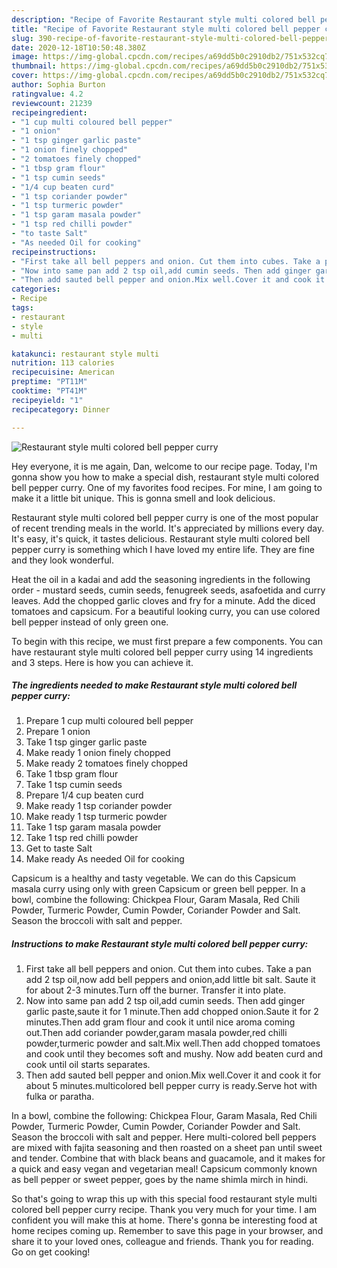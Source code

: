 ```yaml
---
description: "Recipe of Favorite Restaurant style multi colored bell pepper curry"
title: "Recipe of Favorite Restaurant style multi colored bell pepper curry"
slug: 390-recipe-of-favorite-restaurant-style-multi-colored-bell-pepper-curry
date: 2020-12-18T10:50:48.380Z
image: https://img-global.cpcdn.com/recipes/a69dd5b0c2910db2/751x532cq70/restaurant-style-multi-colored-bell-pepper-curry-recipe-main-photo.jpg
thumbnail: https://img-global.cpcdn.com/recipes/a69dd5b0c2910db2/751x532cq70/restaurant-style-multi-colored-bell-pepper-curry-recipe-main-photo.jpg
cover: https://img-global.cpcdn.com/recipes/a69dd5b0c2910db2/751x532cq70/restaurant-style-multi-colored-bell-pepper-curry-recipe-main-photo.jpg
author: Sophia Burton
ratingvalue: 4.2
reviewcount: 21239
recipeingredient:
- "1 cup multi coloured bell pepper"
- "1 onion"
- "1 tsp ginger garlic paste"
- "1 onion finely chopped"
- "2 tomatoes finely chopped"
- "1 tbsp gram flour"
- "1 tsp cumin seeds"
- "1/4 cup beaten curd"
- "1 tsp coriander powder"
- "1 tsp turmeric powder"
- "1 tsp garam masala powder"
- "1 tsp red chilli powder"
- "to taste Salt"
- "As needed Oil for cooking"
recipeinstructions:
- "First take all bell peppers and onion. Cut them into cubes. Take a pan add 2 tsp oil,now add bell peppers and onion,add little bit salt. Saute it for about 2-3 minutes.Turn off the burner. Transfer it into plate."
- "Now into same pan add 2 tsp oil,add cumin seeds. Then add ginger garlic paste,saute it for 1 minute.Then add chopped onion.Saute it for 2 minutes.Then add gram flour and cook it until nice aroma coming out.Then add coriander powder,garam masala powder,red chilli powder,turmeric powder and salt.Mix well.Then add chopped tomatoes and cook until they becomes soft and mushy. Now add beaten curd and cook until oil starts separates."
- "Then add sauted bell pepper and onion.Mix well.Cover it and cook it for about 5 minutes.multicolored bell pepper curry is ready.Serve hot with fulka or paratha."
categories:
- Recipe
tags:
- restaurant
- style
- multi

katakunci: restaurant style multi 
nutrition: 113 calories
recipecuisine: American
preptime: "PT11M"
cooktime: "PT41M"
recipeyield: "1"
recipecategory: Dinner

---
```



![Restaurant style multi colored bell pepper curry](https://img-global.cpcdn.com/recipes/a69dd5b0c2910db2/751x532cq70/restaurant-style-multi-colored-bell-pepper-curry-recipe-main-photo.jpg)

Hey everyone, it is me again, Dan, welcome to our recipe page. Today, I'm gonna show you how to make a special dish, restaurant style multi colored bell pepper curry. One of my favorites food recipes. For mine, I am going to make it a little bit unique. This is gonna smell and look delicious.

Restaurant style multi colored bell pepper curry is one of the most popular of recent trending meals in the world. It's appreciated by millions every day. It's easy, it's quick, it tastes delicious. Restaurant style multi colored bell pepper curry is something which I have loved my entire life. They are fine and they look wonderful.

Heat the oil in a kadai and add the seasoning ingredients in the following order - mustard seeds, cumin seeds, fenugreek seeds, asafoetida and curry leaves. Add the chopped garlic cloves and fry for a minute. Add the diced tomatoes and capsicum. For a beautiful looking curry, you can use colored bell pepper instead of only green one.


To begin with this recipe, we must first prepare a few components. You can have restaurant style multi colored bell pepper curry using 14 ingredients and 3 steps. Here is how you can achieve it.

<!--inarticleads1-->

##### The ingredients needed to make Restaurant style multi colored bell pepper curry:

1. Prepare 1 cup multi coloured bell pepper
1. Prepare 1 onion
1. Take 1 tsp ginger garlic paste
1. Make ready 1 onion finely chopped
1. Make ready 2 tomatoes finely chopped
1. Take 1 tbsp gram flour
1. Take 1 tsp cumin seeds
1. Prepare 1/4 cup beaten curd
1. Make ready 1 tsp coriander powder
1. Make ready 1 tsp turmeric powder
1. Take 1 tsp garam masala powder
1. Take 1 tsp red chilli powder
1. Get to taste Salt
1. Make ready As needed Oil for cooking


Capsicum is a healthy and tasty vegetable. We can do this Capsicum masala curry using only with green Capsicum or green bell pepper. In a bowl, combine the following: Chickpea Flour, Garam Masala, Red Chili Powder, Turmeric Powder, Cumin Powder, Coriander Powder and Salt. Season the broccoli with salt and pepper. 

<!--inarticleads2-->

##### Instructions to make Restaurant style multi colored bell pepper curry:

1. First take all bell peppers and onion. Cut them into cubes. Take a pan add 2 tsp oil,now add bell peppers and onion,add little bit salt. Saute it for about 2-3 minutes.Turn off the burner. Transfer it into plate.
1. Now into same pan add 2 tsp oil,add cumin seeds. Then add ginger garlic paste,saute it for 1 minute.Then add chopped onion.Saute it for 2 minutes.Then add gram flour and cook it until nice aroma coming out.Then add coriander powder,garam masala powder,red chilli powder,turmeric powder and salt.Mix well.Then add chopped tomatoes and cook until they becomes soft and mushy. Now add beaten curd and cook until oil starts separates.
1. Then add sauted bell pepper and onion.Mix well.Cover it and cook it for about 5 minutes.multicolored bell pepper curry is ready.Serve hot with fulka or paratha.


In a bowl, combine the following: Chickpea Flour, Garam Masala, Red Chili Powder, Turmeric Powder, Cumin Powder, Coriander Powder and Salt. Season the broccoli with salt and pepper. Here multi-colored bell peppers are mixed with fajita seasoning and then roasted on a sheet pan until sweet and tender. Combine that with black beans and guacamole, and it makes for a quick and easy vegan and vegetarian meal! Capsicum commonly known as bell pepper or sweet pepper, goes by the name shimla mirch in hindi. 

So that's going to wrap this up with this special food restaurant style multi colored bell pepper curry recipe. Thank you very much for your time. I am confident you will make this at home. There's gonna be interesting food at home recipes coming up. Remember to save this page in your browser, and share it to your loved ones, colleague and friends. Thank you for reading. Go on get cooking!
